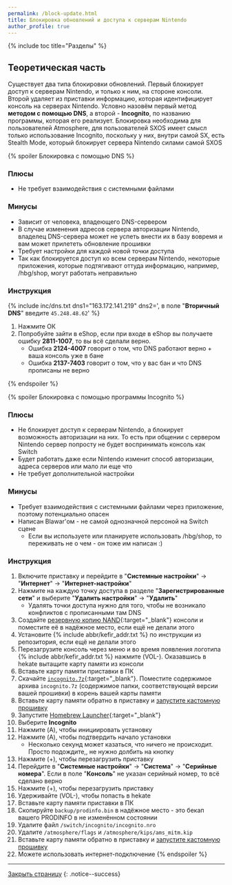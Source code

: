 ```yaml
---
permalink: /block-update.html
title: Блокировка обновлений и доступа к серверам Nintendo
author_profile: true
---
```

{% include toc title="Разделы" %}

## Теоретическая часть 

Существует два типа блокировки обновлений. Первый блокирует доступ к серверам Nintendo, и только к ним, на стороне консоли. Второй удаляет из приставки информацию, которая идентифицирует консоль на серверах Nintendo. Условно назовём первый метод **методом с помощью DNS**, а второй - **Incognito**, по названию программы, которая его реализует. Блокировка необходима для пользователей Atmosphere, для пользователей SXOS имеет смысл только использование Incognito, поскольку у них, внутри самой SX, есть Stealth Mode, который блокирует сервера Nintendo силами самой SXOS

{% spoiler Блокировка с помощью DNS %}

### Плюсы

* Не требует взаимодействия с системными файлами

### Минусы

* Зависит от человека, владеющего DNS-сервером
* В случае изменения адресов сервера авторизации Nintendo, владелец DNS-сервера может не успеть внести их в базу вовремя и вам может прилететь обновление прошивки
* Требует настройки для каждой новой точки доступа
* Так как блокируется доступ ко всем серверам Nintendo, некоторые приложения, которые подтягивают оттуда информацию, например, /hbg/shop, могут работать неправильно 

### Инструкция

{% include inc/dns.txt dns1="163.172.141.219" dns2=', в поле "**Вторичный DNS**" введите `45.248.48.62`' %}
1. Нажмите ОК
1. Попробуйте зайти в eShop, если при входе в eShop вы получаете ошибку **2811-1007**, то вы всё сделали верно. 
	* Ошибка **2124-4007** говорит о том, что DNS работают верно + ваша консоль уже в бане
	* Ошибка **2137-7403** говорит о том, что у вас бан и что DNS прописаны не верно
	
{% endspoiler %}

{% spoiler Блокировка с помощью программы Incognito %}

### Плюсы

* Не блокирует доступ к серверам Nintendo, а блокирует возможность авторизации на них. То есть при общении с сервером Nintendo сервер попросту не будет воспринимать консоль как Switch 
* Будет работать даже если Nintendo изменит способ авторизации, адреса серверов или мало ли еще что 
* Не требует дополнительной настройки 

### Минусы

* Требует взаимодействия с системными файлами через приложение, поэтому потенциально опасен
* Написан Blawar'ом - не самой однозначной персоной на Switch сцене
	* Если вы используете или планируете использовать /hbg/shop, то переживать не о чем - он тоже им написан :)
	
### Инструкция

1. Включите приставку и перейдите в "**Системные настройки**" -> "**Интернет**" -> "**Интернет-настройки**"
1. Нажмите на каждую точку доступа в разделе "**Зарегистрированные сети**" и выберите "**Удалить настройки**" -> "**Удалить**"
	* Удалять точки доступа нужно для того, чтобы не возникало конфликтов с прописанными там DNS
1. Создайте [резервную копию NAND](backup-nand){:target="_blank"} консоли и поместите её в надёжное место, если ещё не делали этого
1. Установите {% include abbr/kefir_addr.txt %} по инструкции из репозитория, если ещё не делали этого
1. Перезагрузите консоль через меню и во время появления логотипа {% include abbr/kefir_addr.txt %} нажмите (VOL-). Оказавшись в hekate вытащите карту памяти из консоли 
1. Вставьте карту памяти приставки в ПК 
1. Скачайте [`incognito.7z`](files/incognito.7z){:target="_blank"}. Поместите содержимое архива `incognito.7z` (содержимое папки, соответствующей версии вашей прошивки) в корень вашей карты памяти
1. Вставьте карту памяти обратно в приставку и [запустите кастомную прошивку](cfw)
1. Запустите [Homebrew Launcher](hbl){:target="_blank"}
1. Выберите **Incognito**
1. Нажмите (A), чтобы инициировать установку 
1. Нажмите (A), чтобы подтвердить начало установки 
	* Несколько секунд может казаться, что ничего не происходит. Просто подождите,, не нужно долбить на кнопку 
1. Нажмите (+), чтобы перезагрузить приставку 
1. Перейдите в "**Системные настройки**" -> "**Система**" -> "**Серийные номера**". Если в поле "**Консоль**" не указан серийный номер, то всё сделано верно
1. Нажмите (+), чтобы перезагрузить приставку 
1. Удерживайте (VOL-), чтобы попасть в hekate
1. Вставьте карту памяти приставки в ПК 
1. Скопируйте  `backup/prodinfo.bin` в надёжное место - это бекап вашего PRODINFO в не изменённом состоянии
1. Удалите файл `/switch/incognito/incognito.nro`
1. Удалите `/atmosphere/flags` и `/atmosphere/kips/ams_mitm.kip`
1. Вставьте карту памяти обратно в приставку и [запустите кастомную прошивку](cfw)
1. Можете использовать интернет-подключение
{% endspoiler %}

___

[Закрыть страницу](javascript:window.close();)
{: .notice--success}
